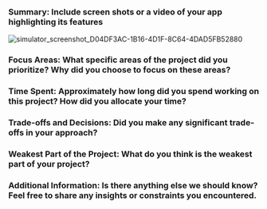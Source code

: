 ### Summary: Include screen shots or a video of your app highlighting its features
![simulator_screenshot_D04DF3AC-1B16-4D1F-8C64-4DAD5FB52880](https://github.com/user-attachments/assets/a3fb5cac-b54c-4275-927b-c66e932d5194)

### Focus Areas: What specific areas of the project did you prioritize? Why did you choose to focus on these areas?

### Time Spent: Approximately how long did you spend working on this project? How did you allocate your time?

### Trade-offs and Decisions: Did you make any significant trade-offs in your approach?

### Weakest Part of the Project: What do you think is the weakest part of your project?

### Additional Information: Is there anything else we should know? Feel free to share any insights or constraints you encountered.
